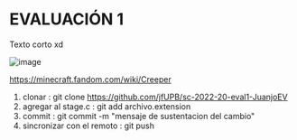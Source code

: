 # EVALUACIÓN 1

Texto corto xd

![image](https://user-images.githubusercontent.com/68124783/183150038-f4665596-6acf-4ecb-a01c-8df07e400cbc.png)

https://minecraft.fandom.com/wiki/Creeper

1. clonar : git clone https://github.com/jfUPB/sc-2022-20-eval1-JuanjoEV
2. agregar al stage.c : git add archivo.extension
3. commit : git commit -m "mensaje de sustentacion del cambio"
4. sincronizar con el remoto : git push  

